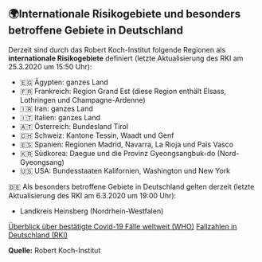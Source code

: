 ## 🌍Internationale Risikogebiete und besonders betroffene Gebiete in Deutschland

Derzeit sind durch das Robert Koch-Institut folgende Regionen als **internationale Risikogebiete** definiert (letzte Aktualisierung des RKI am 25.3.2020 um 15:50 Uhr):

- 🇪🇬 Ägypten: ganzes Land
- 🇫🇷 Frankreich: Region Grand Est (diese Region enthält Elsass, Lothringen und Champagne-Ardenne)
- 🇮🇷 Iran: ganzes Land
- 🇮🇹 Italien: ganzes Land
- 🇦🇹 Österreich: Bundesland Tirol
- 🇨🇭 Schweiz: Kantone Tessin, Waadt und Genf
- 🇪🇸 Spanien: Regionen Madrid, Navarra, La Rioja und Paìs Vasco
- 🇰🇷 Südkorea: Daegue und die Provinz Gyeongsangbuk-do (Nord-Gyeongsang)
- 🇺🇸 USA: Bundesstaaten Kalifornien, Washington und New York

🇩🇪
Als besonders betroffene Gebiete in Deutschland gelten derzeit (letzte Aktualisierung des RKI am 6.3.2020 um 19:00 Uhr):

- Landkreis Heinsberg (Nordrhein-Westfalen)

[Überblick über bestätigte Covid-19 Fälle weltweit (WHO)](https://experience.arcgis.com/experience/685d0ace521648f8a5beeeee1b9125cd)
[Fallzahlen in Deutschland (RKI)](https://www.rki.de/DE/Content/InfAZ/N/Neuartiges_Coronavirus/Fallzahlen.html)

**Quelle:** Robert Koch-Institut

